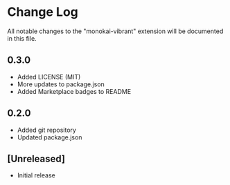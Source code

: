 # Change Log
All notable changes to the "monokai-vibrant" extension will be documented in this file.

## 0.3.0
- Added LICENSE (MIT)
- More updates to package.json
- Added Marketplace badges to README

## 0.2.0
- Added git repository
- Updated package.json

## [Unreleased]
- Initial release
